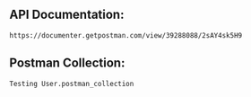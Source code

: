 ## API Documentation: 
``` https://documenter.getpostman.com/view/39288088/2sAY4sk5H9 ```
## Postman Collection: 
`Testing User.postman_collection`
